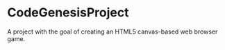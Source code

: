 CodeGenesisProject
==================

A project with the goal of creating an HTML5 canvas-based web browser game.

